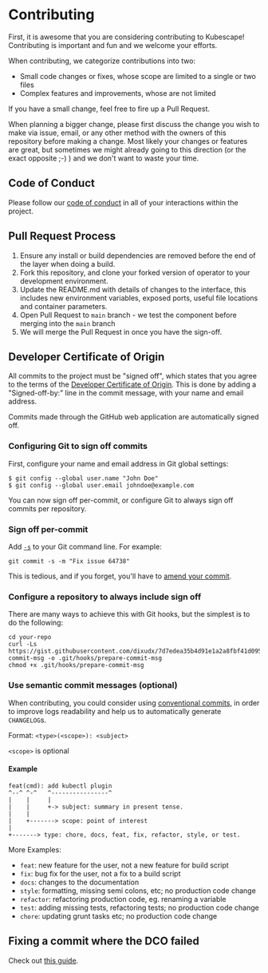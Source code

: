 # Contributing

First, it is awesome that you are considering contributing to Kubescape! Contributing is important and fun and we welcome your efforts.

When contributing, we categorize contributions into two:
* Small code changes or fixes, whose scope are limited to a single or two files
* Complex features and improvements, whose are not limited

If you have a small change, feel free to fire up a Pull Request.

When planning a bigger change, please first discuss the change you wish to make via issue,
email, or any other method with the owners of this repository before making a change. Most likely your changes or features are great, but sometimes we might already going to this direction (or the exact opposite ;-) ) and we don't want to waste your time.

## Code of Conduct

Please follow our [code of conduct](CODE_OF_CONDUCT.md) in all of your interactions within the project.

## Pull Request Process

1. Ensure any install or build dependencies are removed before the end of the layer when doing a 
   build.
2. Fork this repository, and clone your forked version of operator to your development environment.
3. Update the README.md with details of changes to the interface, this includes new environment 
   variables, exposed ports, useful file locations and container parameters.
4. Open Pull Request to `main` branch - we test the component before merging into the `main` branch
5. We will merge the Pull Request in once you have the sign-off.

## Developer Certificate of Origin

All commits to the project must be "signed off", which states that you agree to the terms of the [Developer Certificate of Origin](https://developercertificate.org/).  This is done by adding a "Signed-off-by:" line in the commit message, with your name and email address.

Commits made through the GitHub web application are automatically signed off.

### Configuring Git to sign off commits

First, configure your name and email address in Git global settings:

```
$ git config --global user.name "John Doe" 
$ git config --global user.email johndoe@example.com
```

You can now sign off per-commit, or configure Git to always sign off commits per repository.

### Sign off per-commit

Add [`-s`](https://git-scm.com/docs/git-commit#Documentation/git-commit.txt--s) to your Git command line. For example:

```git commit -s -m "Fix issue 64738"```

This is tedious, and if you forget, you'll have to [amend your commit](#fixing-a-commit-where-the-dco-failed).

### Configure a repository to always include sign off

There are many ways to achieve this with Git hooks, but the simplest is to do the following:

```
cd your-repo
curl -Ls https://gist.githubusercontent.com/dixudx/7d7edea35b4d91e1a2a8fbf41d0954fa/raw/prepare-commit-msg -o .git/hooks/prepare-commit-msg
chmod +x .git/hooks/prepare-commit-msg
```

### Use semantic commit messages (optional)

When contributing, you could consider using [conventional commits](https://www.conventionalcommits.org/en/v1.0.0/), in order to improve logs readability and help us to automatically generate `CHANGELOG`s.

Format: `<type>(<scope>): <subject>`

`<scope>` is optional

#### Example

```
feat(cmd): add kubectl plugin
^--^ ^-^   ^----------------^
|    |     |
|    |     +-> subject: summary in present tense.
|    |
|    +-------> scope: point of interest
|
+-------> type: chore, docs, feat, fix, refactor, style, or test.
```

More Examples:
* `feat`: new feature for the user, not a new feature for build script
* `fix`: bug fix for the user, not a fix to a build script
* `docs`: changes to the documentation
* `style`: formatting, missing semi colons, etc; no production code change
* `refactor`: refactoring production code, eg. renaming a variable
* `test`: adding missing tests, refactoring tests; no production code change
* `chore`: updating grunt tasks etc; no production code change

## Fixing a commit where the DCO failed

Check out [this guide](https://github.com/src-d/guide/blob/master/developer-community/fix-DCO.md).